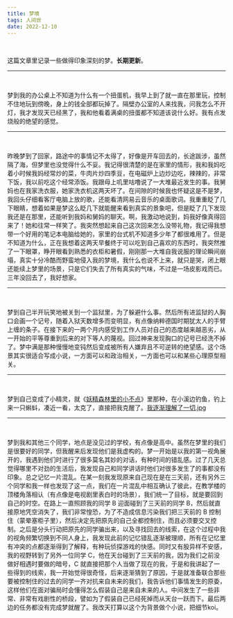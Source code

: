```yaml
---
title: 梦境
tags: 人间世
date: 2022-12-10
---
```


<br/>

这篇文章里记录一些做得印象深刻的梦。**长期更新**。

---

<br/>

梦到我的办公桌上不知道为什么有一个扭蛋机，我早上到了就一直在那里玩，控制不住地玩到傍晚，身上的钱全部都玩掉了。隔壁办公室的人来找我，问我怎么不开灯，我才发现天已经黑了，我和他看着满桌的扭蛋都不知道该说什么好。我有点发烧般的绝望的感觉。

---

<br/>

昨晚梦到了回家，路途中的事情记不太得了，好像是开车回去的，长途跋涉，虽然隔了海，但梦里也没觉得什么不妥。我记得很清楚的是在家里的情形，我和我妈吃着小时候我妈经常炒的菜，牛肉片炒四季豆，在电磁炉上边炒边吃，辣辣的，非常下饭，我以前吃这个经常添饭。我跟母上叽里咕噜说了一大堆最近发生的事。我舅妈也在我家洗衣服，她家洗衣机这两天坏了。在间隙的时候我也怀疑这是不是梦，我回头仔细看客厅电脑上放的歌，还能看清网易云音乐的桌面歌词。我重重眨了几下眼睛，想着如果是梦这么眨几下就能醒来看到真实的景象吧，但是眨了几下发现我还是在那里，还能听到我妈和舅妈的聊天。啊，我激动地说到，妈我好像真得回来了！她和往常一样笑了。我突然想起来自己这次回来怎么没带礼物，我记得我想带一个好用的笔记本电脑给她的，家里的台式机不知道多少年了都很难用了。但是不知道为什么，正在我想着这两天早餐终于可以吃到自己喜欢的东西时，我突然推了一下眼罩，睁开眼看到熟悉的衣柜和暑假，刚刚那一大堆自我说服的理论瞬间崩塌，真实十分冷酷而野蛮地侵入我的梦境，我什么也说不上来，就只是哭，闭上眼还能续上梦里的场景，只是它们失去了所有真实的气味，不过是一场皮影戏而已。三年没回去了，我好想家。

---

<br/>

梦到自己半开玩笑地被关到一个监狱里，为了躲避什么事。然后所有进监狱的人胸口会画一个记号，随着入狱天数增多而变明显，有点像纳粹德国时期犹太人的手臂上缠的条子。在接下来的一两个月内感受到工作人员对自己的态度越来越恶劣，从一开始的平等尊重到后来的对下等人的蔑视。回过神来发现胸口的记号已经洗不掉了。梦中满是那种慢慢地变钝然后变成被所有人嫌弃且不可逆转的绝望感。这个场景其实很适合写成小说，一方面可以和政治相关，一方面也可以和某些心理原型相关。

---

<br/>

梦到自己变成了小精灵，就《[妖精森林里的小不点](https://movie.douban.com/subject/27107139/)》里那种，在小溪边钓鱼，钓上来一只蝌蚪，凑近一看，太克了，直接把我克醒了。[我逐渐理解了一切.jpg](https://zh.moegirl.org.cn/zh-hans/%E5%A4%AA%E6%A3%92%E4%BA%86%EF%BC%8C%E6%88%91%E9%80%90%E6%B8%90%E7%90%86%E8%A7%A3%E4%B8%80%E5%88%87)

---

<br/>

梦到我和其他三个同学，地点是没见过的学校，有点像是高中。虽然在梦里的我们是很要好的同学，但我醒来后发现他们是我虚构的。梦一开始是以我的第一视角展开的，我遇到他们时进行了很多莫名其妙的对话，有种时间的错乱感。过了几天总觉得哪里不对劲的生活后，我发现自己和同学讲话时他们对很多发生了的事都没有印象。总之记忆一片混乱。在某一刻我发现原来自己现在是在三天前，还有另外三个同学和我一样也发现了这一点，我们在一片混乱中相互确认了彼此，在教学楼的顶楼角落相认（有点像是电视剧里表白时的场景），我们统一了目标，就是要回到自己的时空。在路上一直照顾我的同学 B 迎面碰到了三天前的同学 B，然后就直接原地凭空消失了，我们非常惶恐，为了不造成信息污染我们把三天前的 B 控制住（蒙晕塞柜子里），然后决定先把原先的自己全都控制住，而且必须要交叉控制。之后是分头行动把原先的同学骗出来，以及寻找回去的线索，在这个过程中我的视角频繁切换到不同人身上，我发现此前的记忆错乱逐渐被理顺，所有在记忆里有冲突的点都逐渐得到了解释，有种玩侦探游戏的快感。同时又有股异样不安感，我的视野转到了另外一位同学 C，他在天台碰到了三天前的我，因为我们之前没做好相遇时要做的暗号，C 就直接把那个人当做了现在的我，于是和我讲起了一些得到的线索，我一开始觉得很奇怪，后来逐渐猜到了原因，于是就准备联合那些要被控制住的过去的同学一齐对抗来自未来的我们，我告诉他们事情发生的原委，这样他们在面对骗局时会懂得怎么假装自己是来自未来的人。中间发生了一些非常、非常有戏剧性的桥段，譬如为了假装自己已经死掉而从天台一跃而下。最后两边的任务都没有完成梦就醒了。我改天打算以这个为背景做个小说，把细节koi。
